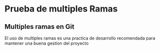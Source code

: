 # Prueba de multiples Ramas

## Multiples ramas en Git
El uso de multiples ramas es una practica de desarrollo recomendada para mantener una buena gestion
del proyecto